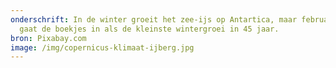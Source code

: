 ```yaml
---
onderschrift: In de winter groeit het zee-ijs op Antartica, maar februari 2023
  gaat de boekjes in als de kleinste wintergroei in 45 jaar.
bron: Pixabay.com
image: /img/copernicus-klimaat-ijberg.jpg
---
```

